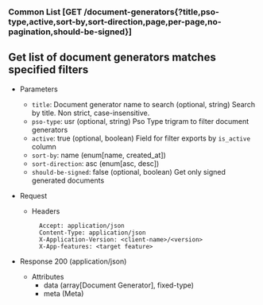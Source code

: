 ### Common List [GET /document-generators{?title,pso-type,active,sort-by,sort-direction,page,per-page,no-pagination,should-be-signed}]

## **Get list of document generators matches specified filters**

+ Parameters
    + `title`: Document generator name to search (optional, string)
        Search by title. Non strict, case-insensitive.
    + `pso-type`: usr (optional, string)
        Pso Type trigram to filter document generators
    + `active`: true (optional, boolean)
        Field for filter exports by `is_active` column
    + `sort-by`: name (enum[name, created_at])
    + `sort-direction`: asc (enum[asc, desc])
    <!-- include(../pagination_parameters.md) -->
    + `should-be-signed`: false (optional, boolean) Get only signed generated documents

+ Request
    + Headers

            Accept: application/json
            Content-Type: application/json
            X-Application-Version: <client-name>/<version>
            X-App-features: <target feature>

+ Response 200 (application/json)

    + Attributes
        + data (array[Document Generator], fixed-type)
        + meta (Meta)

<!-- include(../error_responses.md) -->
